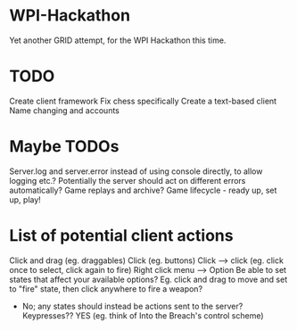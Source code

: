 # WPI-Hackathon
Yet another GRID attempt, for the WPI Hackathon this time.

# TODO
Create client framework
Fix chess specifically
Create a text-based client
Name changing and accounts

# Maybe TODOs
Server.log and server.error instead of using console directly, to allow logging etc.? Potentially the server should act on different   errors automatically?
Game replays and archive?
Game lifecycle - ready up, set up, play!

# List of potential client actions
Click and drag (eg. draggables)
Click (eg. buttons)
Click --> click (eg. click once to select, click again to fire)
Right click menu --> Option
Be able to set states that affect your available options? Eg. click and drag to move and set to "fire" state, then click anywhere to fire a weapon?
- No; any states should instead be actions sent to the server?
Keypresses?? YES (eg. think of Into the Breach's control scheme)